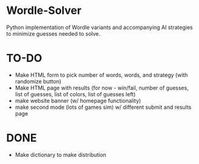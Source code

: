 # Wordle-Solver
Python implementation of Wordle variants and accompanying AI strategies to minimize guesses needed to solve.


# TO-DO
- Make HTML form to pick number of words, words, and strategy (with randomize button)
- Make HTML page with results (for now - win/fail, number of guesses, list of guesses, list of colors,
list of guesses left)
- make website banner (w/ homepage functionality)
- make second mode (lots of games sim) w/ different submit and results page

# DONE
- Make dictionary to make distribution